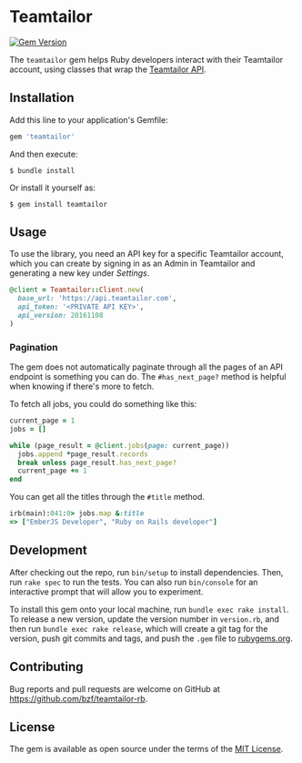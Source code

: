 # Teamtailor

[![Gem Version](https://badge.fury.io/rb/teamtailor.svg)](https://badge.fury.io/rb/teamtailor)

The `teamtailor` gem helps Ruby developers interact with their Teamtailor
account, using classes that wrap the [Teamtailor API][teamtailor-api].

[teamtailor-api]: https://docs.teamtailor.com/


## Installation

Add this line to your application's Gemfile:

```ruby
gem 'teamtailor'
```

And then execute:

    $ bundle install

Or install it yourself as:

    $ gem install teamtailor


## Usage

To use the library, you need an API key for a specific Teamtailor account, which
you can create by signing in as an Admin in Teamtailor and generating a new
key under _Settings_.

```ruby
@client = Teamtailor::Client.new(
  base_url: 'https://api.teamtailor.com',
  api_token: '<PRIVATE API KEY>',
  api_version: 20161108
)
```

### Pagination

The gem does not automatically paginate through all the pages of an API
endpoint is something you can do. The `#has_next_page?` method is
helpful when knowing if there's more to fetch.

To fetch all jobs, you could do something like this:

```ruby
current_page = 1
jobs = []

while (page_result = @client.jobs(page: current_page))
  jobs.append *page_result.records
  break unless page_result.has_next_page?
  current_page += 1
end
```

You can get all the titles through the `#title` method.

```ruby
irb(main):041:0> jobs.map &:title
=> ["EmberJS Developer", "Ruby on Rails developer"]
```


## Development

After checking out the repo, run `bin/setup` to install dependencies. Then, run
`rake spec` to run the tests. You can also run `bin/console` for an interactive
prompt that will allow you to experiment.

To install this gem onto your local machine, run `bundle exec rake install`. To
release a new version, update the version number in `version.rb`, and then run
`bundle exec rake release`, which will create a git tag for the version, push
git commits and tags, and push the `.gem` file to
[rubygems.org](https://rubygems.org).


## Contributing

Bug reports and pull requests are welcome on GitHub at
https://github.com/bzf/teamtailor-rb.


## License

The gem is available as open source under the terms of the [MIT
License](https://opensource.org/licenses/MIT).
